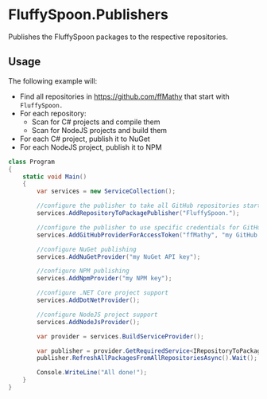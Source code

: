 # FluffySpoon.Publishers
Publishes the FluffySpoon packages to the respective repositories.

## Usage
The following example will:
- Find all repositories in https://github.com/ffMathy that start with `FluffySpoon.`
- For each repository:
    - Scan for C# projects and compile them
    - Scan for NodeJS projects and build them
- For each C# project, publish it to NuGet
- For each NodeJS project, publish it to NPM

```csharp
class Program
{
    static void Main()
    {
        var services = new ServiceCollection();

        //configure the publisher to take all GitHub repositories starting with "FluffySpoon."
        services.AddRepositoryToPackagePublisher("FluffySpoon.");

        //configure the publisher to use specific credentials for GitHub
        services.AddGitHubProviderForAccessToken("ffMathy", "my GitHub access token");

        //configure NuGet publishing
        services.AddNuGetProvider("my NuGet API key");

        //configure NPM publishing
        services.AddNpmProvider("my NPM key");

        //configure .NET Core project support
        services.AddDotNetProvider();

        //configure NodeJS project support
        services.AddNodeJsProvider();

        var provider = services.BuildServiceProvider();

        var publisher = provider.GetRequiredService<IRepositoryToPackagePublisher>();
        publisher.RefreshAllPackagesFromAllRepositoriesAsync().Wait();

        Console.WriteLine("All done!");
    }
}
```

